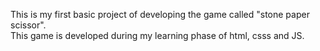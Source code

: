 This is my first basic project of developing the game called "stone paper scissor". 
<br>
This game is developed during my learning phase of html, csss and JS.

